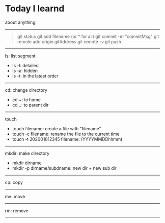 # Today I learnd
about anything

___
> git status
> git add filename (or * for all)
> git commit -m "commitMsg"
> git remote add origin gitAddress
> git remote -v
> git push
---
ls: list segment
* ls -l: detailed
* ls -a: hidden
* ls -t: in the latest order
---
cd: change directory
* cd ~: to home
* cd ..: to parent dir
---
touch
* touch filename: create a file with "filename"
* touch -c filename: rename the file to the current time
* touch -t 202001012345 filename: (YYYYMMDDhhmm)
---
mkdir: make directory
* mkdir dirname
* mkdir -p dirname/subdname: new dir + new sub dir
---
cp: copy

---
mv: move

---
rm: remove

---
